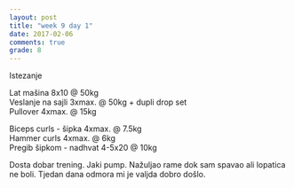 ```yaml
---
layout: post
title: "week 9 day 1"
date: 2017-02-06
comments: true
grade: 8
---
```


Istezanje

Lat mašina 8x10 @ 50kg  
Veslanje na sajli 3xmax. @ 50kg + dupli drop set    
Pullover 4xmax. @ 15kg  

Biceps curls - šipka 4xmax. @ 7.5kg  
Hammer curls 4xmax. @ 6kg  
Pregib šipkom - nadhvat 4-5x20 @ 10kg   

Dosta dobar trening. Jaki pump. Nažuljao rame dok sam spavao ali lopatica ne boli. Tjedan dana odmora mi je valjda dobro došlo.
